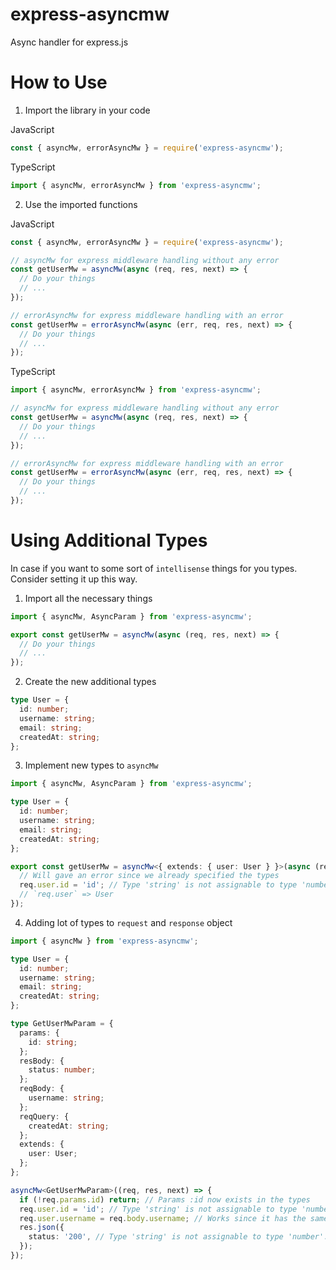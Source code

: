 # express-asyncmw

Async handler for express.js

# How to Use

1. Import the library in your code

JavaScript

```js
const { asyncMw, errorAsyncMw } = require('express-asyncmw');
```

TypeScript

```ts
import { asyncMw, errorAsyncMw } from 'express-asyncmw';
```

2. Use the imported functions

JavaScript

```js
const { asyncMw, errorAsyncMw } = require('express-asyncmw');

// asyncMw for express middleware handling without any error
const getUserMw = asyncMw(async (req, res, next) => {
  // Do your things
  // ...
});

// errorAsyncMw for express middleware handling with an error
const getUserMw = errorAsyncMw(async (err, req, res, next) => {
  // Do your things
  // ...
});
```

TypeScript

```ts
import { asyncMw, errorAsyncMw } from 'express-asyncmw';

// asyncMw for express middleware handling without any error
const getUserMw = asyncMw(async (req, res, next) => {
  // Do your things
  // ...
});

// errorAsyncMw for express middleware handling with an error
const getUserMw = errorAsyncMw(async (err, req, res, next) => {
  // Do your things
  // ...
});
```

# Using Additional Types

In case if you want to some sort of `intellisense` things for you types. Consider setting it up this way.

1. Import all the necessary things

```ts
import { asyncMw, AsyncParam } from 'express-asyncmw';

export const getUserMw = asyncMw(async (req, res, next) => {
  // Do your things
  // ...
});
```

2. Create the new additional types

```ts
type User = {
  id: number;
  username: string;
  email: string;
  createdAt: string;
};
```

3. Implement new types to `asyncMw`

```ts
import { asyncMw, AsyncParam } from 'express-asyncmw';

type User = {
  id: number;
  username: string;
  email: string;
  createdAt: string;
};

export const getUserMw = asyncMw<{ extends: { user: User } }>(async (req, res, next) => {
  // Will gave an error since we already specified the types
  req.user.id = 'id'; // Type 'string' is not assignable to type 'number'.ts(2322)
  // `req.user` => User
});
```

4. Adding lot of types to `request` and `response` object

```ts
import { asyncMw } from 'express-asyncmw';

type User = {
  id: number;
  username: string;
  email: string;
  createdAt: string;
};

type GetUserMwParam = {
  params: {
    id: string;
  };
  resBody: {
    status: number;
  };
  reqBody: {
    username: string;
  };
  reqQuery: {
    createdAt: string;
  };
  extends: {
    user: User;
  };
};

asyncMw<GetUserMwParam>((req, res, next) => {
  if (!req.params.id) return; // Params :id now exists in the types
  req.user.id = 'id'; // Type 'string' is not assignable to type 'number'.ts(2322)
  req.user.username = req.body.username; // Works since it has the same times which is a `string`
  res.json({
    status: '200', // Type 'string' is not assignable to type 'number'.ts(2322)
  });
});
```
